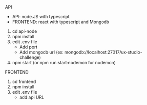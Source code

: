 API

- API: node.JS with typescript
- FRONTEND: react with typescript and Mongodb

1. cd api-node
2. npm install
3. edit .env file
    - Add port
    - Add mongodb url (ex: mongodb://localhost:27017/ux-studio-challenge)
4. npm start (or npm run start:nodemon for nodemon)

FRONTEND

1. cd frontend
2. npm install
3. edit .env file
    - add api URL


